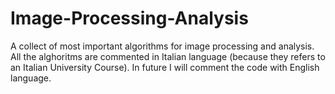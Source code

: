 # Image-Processing-Analysis
A collect of most important algorithms for image processing and analysis. All the alghoritms are commented in Italian language (because they refers to an Italian University Course). In future I will comment the code with English language. 
